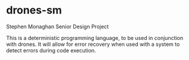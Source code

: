 # drones-sm
Stephen Monaghan Senior Design Project

This is a deterministic programming language, to be used in conjunction with drones.  It will allow for error recovery when used with a system to detect errors during code execution.
